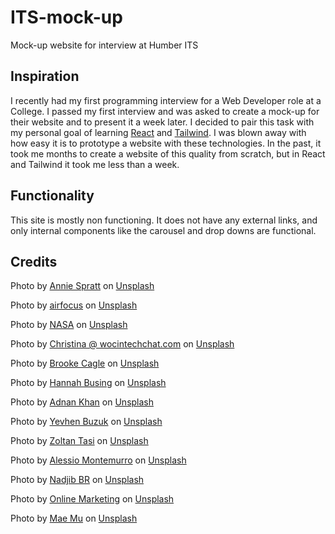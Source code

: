 # ITS-mock-up
Mock-up website for interview at Humber ITS

## Inspiration

I recently had my first programming interview for a Web Developer role at a College. I passed my first interview and was asked to create a mock-up for their website and to present it a week later. I decided to pair this task with my personal goal of learning [React](https://react.dev/) and [Tailwind](https://tailwindcss.com/). I was blown away with how easy it is to prototype a website with these technologies. In the past, it took me months to create a website of this quality from scratch, but in React and Tailwind it took me less than a week. 

## Functionality

This site is mostly non functioning. It does not have any external links, and only internal components like the carousel and drop downs are functional. 

## Credits

Photo by <a href="https://unsplash.com/@anniespratt?utm_source=unsplash&utm_medium=referral&utm_content=creditCopyText">Annie Spratt</a> on <a href="https://unsplash.com/photos/QckxruozjRg?utm_source=unsplash&utm_medium=referral&utm_content=creditCopyText">Unsplash</a>
  
Photo by <a href="https://unsplash.com/@airfocus?utm_source=unsplash&utm_medium=referral&utm_content=creditCopyText">airfocus</a> on <a href="https://unsplash.com/photos/f2C59x5uvn8?utm_source=unsplash&utm_medium=referral&utm_content=creditCopyText">Unsplash</a>

Photo by <a href="https://unsplash.com/@nasa?utm_source=unsplash&utm_medium=referral&utm_content=creditCopyText">NASA</a> on <a href="https://unsplash.com/photos/Q1p7bh3SHj8?utm_source=unsplash&utm_medium=referral&utm_content=creditCopyText">Unsplash</a>

Photo by <a href="https://unsplash.com/@wocintechchat?utm_source=unsplash&utm_medium=referral&utm_content=creditCopyText">Christina @ wocintechchat.com</a> on <a href="https://unsplash.com/photos/glRqyWJgUeY?utm_source=unsplash&utm_medium=referral&utm_content=creditCopyText">Unsplash</a>
  
Photo by <a href="https://unsplash.com/@brookecagle?utm_source=unsplash&utm_medium=referral&utm_content=creditCopyText">Brooke Cagle</a> on <a href="https://unsplash.com/photos/g1Kr4Ozfoac?utm_source=unsplash&utm_medium=referral&utm_content=creditCopyText">Unsplash</a>

Photo by <a href="https://unsplash.com/@hannahbusing?utm_source=unsplash&utm_medium=referral&utm_content=creditCopyText">Hannah Busing</a> on <a href="https://unsplash.com/photos/Zyx1bK9mqmA?utm_source=unsplash&utm_medium=referral&utm_content=creditCopyText">Unsplash</a>

Photo by <a href="https://unsplash.com/@adnan10?utm_source=unsplash&utm_medium=referral&utm_content=creditCopyText">Adnan Khan</a> on <a href="https://unsplash.com/photos/VS2C5_GI_MM?utm_source=unsplash&utm_medium=referral&utm_content=creditCopyText">Unsplash</a>

Photo by <a href="https://unsplash.com/@buzuk?utm_source=unsplash&utm_medium=referral&utm_content=creditCopyText">Yevhen Buzuk</a> on <a href="https://unsplash.com/photos/R6TMFhxRxeI?utm_source=unsplash&utm_medium=referral&utm_content=creditCopyText">Unsplash</a>

Photo by <a href="https://unsplash.com/fr/@zoltantasi?utm_source=unsplash&utm_medium=referral&utm_content=creditCopyText">Zoltan Tasi</a> on <a href="https://unsplash.com/photos/HTpAIzZRHvw?utm_source=unsplash&utm_medium=referral&utm_content=creditCopyText">Unsplash</a>

Photo by <a href="https://unsplash.com/@alessiomonte?utm_source=unsplash&utm_medium=referral&utm_content=creditCopyText">Alessio Montemurro</a> on <a href="https://unsplash.com/photos/h4lvfRaOQOo?utm_source=unsplash&utm_medium=referral&utm_content=creditCopyText">Unsplash</a>

Photo by <a href="https://unsplash.com/@depthcontroller?utm_source=unsplash&utm_medium=referral&utm_content=creditCopyText">Nadjib BR</a> on <a href="https://unsplash.com/photos/51Ms-0PbCHo?utm_source=unsplash&utm_medium=referral&utm_content=creditCopyText">Unsplash</a>

Photo by <a href="https://unsplash.com/@impulsq?utm_source=unsplash&utm_medium=referral&utm_content=creditCopyText">Online Marketing</a> on <a href="https://unsplash.com/images/things/health?utm_source=unsplash&utm_medium=referral&utm_content=creditCopyText">Unsplash</a>

Photo by <a href="https://unsplash.com/@picoftasty?utm_source=unsplash&utm_medium=referral&utm_content=creditCopyText">Mae Mu</a> on <a href="https://unsplash.com/photos/Mqb0YDRNr7k?utm_source=unsplash&utm_medium=referral&utm_content=creditCopyText">Unsplash</a>
